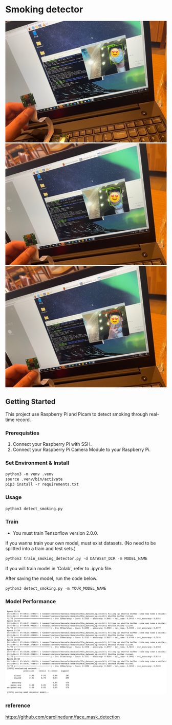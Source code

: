 # Smoking detector

![No smoking with mask](./images/no_smoking_with_mask.jpeg)
![No smoking without mask](./images/no_smoking_without_mask.jpeg)
![Smoking](./images/smoking.jpeg)

## Getting Started

This project use Raspberry Pi and Picam to detect smoking through real-time record.

### Prerequisties

1. Connect your Raspberry Pi with SSH.
2. Connect your Raspberry Pi Camera Module to your Raspberry Pi.

### Set Environment & Install

```shell
python3 -m venv .venv
source .venv/bin/activate
pip3 install -r requirements.txt
```

### Usage

```py
python3 detect_smoking.py
```

### Train

* You must train Tensorflow version 2.0.0.

If you wanna train your own model, must exist datasets. (No need to be splitted into a train and test sets.)

```py
python3 train_smoking_detector.py -d DATASET_DIR -m MODEL_NAME
```

If you will train model in 'Colab', refer to .ipynb file.

After saving the model, run the code below.
```py
python3 detect_smoking.py -m YOUR_MODEL_NAME
```

### Model Performance

![screenshot](./images/training.png)

### reference

https://github.com/carolinedunn/face_mask_detection
